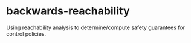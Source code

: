 # backwards-reachability
Using reachability analysis to determine/compute safety guarantees for control policies.
